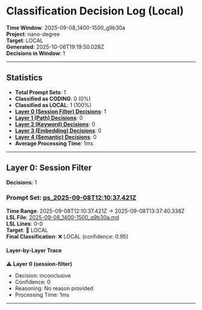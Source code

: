 # Classification Decision Log (Local)

**Time Window**: 2025-09-08_1400-1500_g9b30a<br>
**Project**: nano-degree<br>
**Target**: LOCAL<br>
**Generated**: 2025-10-06T19:19:50.028Z<br>
**Decisions in Window**: 1

---

## Statistics

- **Total Prompt Sets**: 1
- **Classified as CODING**: 0 (0%)
- **Classified as LOCAL**: 1 (100%)
- **[Layer 0 (Session Filter) Decisions](#layer-0-session-filter)**: 1
- **[Layer 1 (Path) Decisions](#layer-1-path)**: 0
- **[Layer 2 (Keyword) Decisions](#layer-2-keyword)**: 0
- **[Layer 3 (Embedding) Decisions](#layer-3-embedding)**: 0
- **[Layer 4 (Semantic) Decisions](#layer-4-semantic)**: 0
- **Average Processing Time**: 1ms

---

## Layer 0: Session Filter

**Decisions**: 1

### Prompt Set: [ps_2025-09-08T12:10:37.421Z](../../history/2025-09-08_1400-1500_g9b30a.md#ps_2025-09-08T12:10:37.421Z)

**Time Range**: 2025-09-08T12:10:37.421Z → 2025-09-08T13:37:40.338Z<br>
**LSL File**: [2025-09-08_1400-1500_g9b30a.md](../../history/2025-09-08_1400-1500_g9b30a.md#ps_2025-09-08T12:10:37.421Z)<br>
**LSL Lines**: 0-0<br>
**Target**: 📍 LOCAL<br>
**Final Classification**: ❌ LOCAL (confidence: 0.95)

#### Layer-by-Layer Trace

⚠️ **Layer 0 (session-filter)**
- Decision: inconclusive
- Confidence: 0
- Reasoning: No reason provided
- Processing Time: 1ms

---

